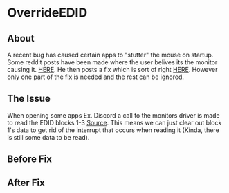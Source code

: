 # OverrideEDID

## About
A recent bug has caused certain apps to "stutter" the mouse on startup. Some reddit posts have been made where the user belives its the monitor causing it. [HERE](https://www.reddit.com/r/nvidia/comments/18jdogj/psa_you_may_be_experiencing_stutters_due_to_your/). He then posts a fix which is sort of right [HERE](https://www.reddit.com/r/nvidia/comments/198is3r/update_lg_monitors_causing_stuttering_fix/?utm_source=share&utm_medium=web3x&utm_name=web3xcss&utm_term=1&utm_content=share_button). However only one part of the fix is needed and the rest can be ignored.

## The Issue
When opening some apps Ex. Discord a call to the monitors driver is made to read the EDID blocks 1-3 [Source](https://learn.microsoft.com/en-us/windows-hardware/drivers/display/overriding-monitor-edids#overriding-an-edid-with-an-inf). This means we can just clear out block 1's data to get rid of the interrupt that occurs when reading it (Kinda, there is still some data to be read). 

## Before Fix




## After Fix